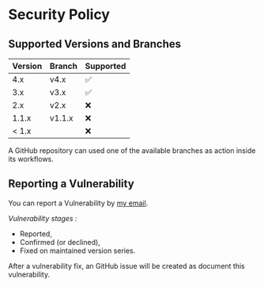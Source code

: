 # Security Policy

## Supported Versions and Branches

| Version | Branch | Supported          |
| ------- | ------ | ------------------ |
| 4.x     | v4.x   | :white_check_mark: |
| 3.x     | v3.x   | :white_check_mark: |
| 2.x     | v2.x   | :x:                |
| 1.1.x   | v1.1.x | :x:                |
| < 1.x   |        | :x:                |

A GitHub repository can used one of the available branches as action inside its workflows.

## Reporting a Vulnerability

You can report a Vulnerability by [my email](mailto:romain.lespinasse@gmail.com).

_Vulnerability stages :_

- Reported,
- Confirmed (or declined),
- Fixed on maintained version series.

After a vulnerability fix, an GitHub issue will be created as document this vulnerability.
